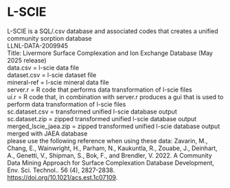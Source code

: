 # L-SCIE  
L-SCIE is a SQL/.csv database and associated codes that creates a unified community sorption database   
LLNL-DATA-2009945  
Title: Livermore Surface Complexation and Ion Exchange Database (May 2025 release)  
data.csv = l-scie data file  
dataset.csv = l-scie dataset file  
mineral-ref = l-scie mineral data file  
server.r = R code that performs data transformation of l-scie files  
ui.r = R code that, in combination with server.r produces a gui that is used to perform data transformation of l-scie files  
sc.dataset.csv = transformed unified l-scie database output  
sc.dataset.zip = zipped transformed unified l-scie database output  
merged_lscie_jaea.zip = zipped transformed unified l-scie database output merged with JAEA database  
please use the following reference when using these data: Zavarin, M., Chang, E., Wainwright, H., Parham, N., Kaukuntla, R., Zouabe, J., Deinhart, A., Genetti, V., Shipman, S., Bok, F., and Brendler, V. 2022. A Community Data Mining Approach for Surface Complexation Database Development, Env. Sci. Technol.. 56 (4), 2827-2838. https://doi.org/10.1021/acs.est.1c07109.  


